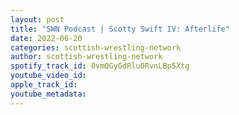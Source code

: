```yaml
---
layout: post
title: "SWN Podcast | Scotty Swift IV: Afterlife"
date: 2022-06-20
categories: scottish-wrestling-network
author: scottish-wrestling-network
spotify_track_id: 0vmQGyGdRlu0RvnLBp5Xtg
youtube_video_id: 
apple_track_id: 
youtube_metadata: 
---
```

